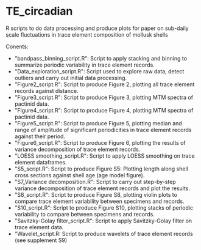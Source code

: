 # TE_circadian
R scripts to do data processing and produce plots for paper on sub-daily scale fluctuations in trace element composition of mollusk shells

Conents:
- "bandpass_binning_script.R": Script to apply stacking and binning to summarize periodic variability in trace element records.
- "Data_exploration_script.R": Script used to explore raw data, detect outliers and carry out initial data processing.
- "Figure2_script.R": Script to produce Figure 2, plotting all trace element records against distance.
- "Figure3_script.R": Script to produce Figure 3, plotting MTM spectra of pactinid data.
- "Figure4_script.R": Script to produce Figure 4, plotting MTM spectra of pactinid data.
- "Figure5_script.R": Script to produce Figure 5, plotting median and range of amplitude of significant periodicities in trace element records against their period.
- "Figure6_script.R": Script to produce Figure 6, plotting the results of variance decomposition of trace element records.
- "LOESS smoothing_script.R": Script to apply LOESS smoothing on trace element dataframes.
- "S5_script.R": Script to produce Figure S5: Plotting length along shell cross sections against shell age (age model figure).
- "S7_Variance decomposition.R": Script to carry out step-by-step variance decomposition of trace element records and plot the results.
- "S8_script.R": Script to produce Figure S8, plotting violin plots to compare trace element variability between specimens and records.
- "S10_script.R": Script to produce Figure S10, plotting stacks of periodic variability to compare between specimens and records.
- "Savitzky-Golay filter_script.R": Script to apply Savitzky-Golay filter on trace element data.
- "Wavelet_script.R: Script to produce wavelets of trace element records (see supplement S9)
